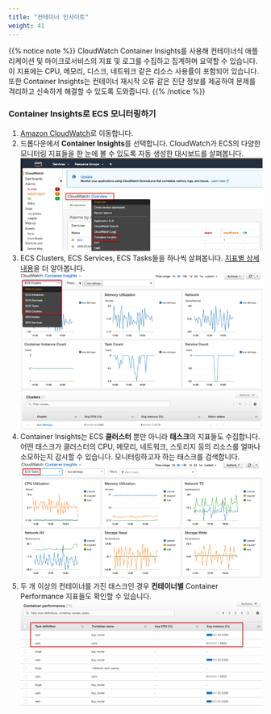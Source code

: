```yaml
---
title: "컨테이너 인사이트"
weight: 41
---
```


{{% notice note %}}
CloudWatch Container Insights를 사용해 컨테이너식 애플리케이션 및 마이크로서비스의 지표 및 로그를 수집하고 집계하며 요약할 수 있습니다. 이 지표에는 CPU, 메모리, 디스크, 네트워크 같은 리소스 사용률이 포함되어 있습니다. 또한 Container Insights는 컨테이너 재시작 오류 같은 진단 정보를 제공하여 문제를 격리하고 신속하게 해결할 수 있도록 도와줍니다. 
{{% /notice %}}
<!---Container Insights에서 수집한 지표에 대해 CloudWatch 경보를 설정할 수도 있습니다--->
### Container Insights로 ECS 모니터링하기
1.	[Amazon CloudWatch](https://console.aws.amazon.com/cloudwatch)로 이동합니다.
2.	드롭다운에서 **Container Insights**를 선택합니다. CloudWatch가 ECS의 다양한 모니터링 지표들을 한 눈에 볼 수 있도록 자동 생성한 대시보드를 살펴봅니다. 
![InsightDashboard](../../../static/images/monitoring/container_insight_1.png)
3.	ECS Clusters, ECS Services, ECS Tasks들을 하나씩 살펴봅니다.  [지표별 상세 내용](https://docs.aws.amazon.com/ko_kr/AmazonCloudWatch/latest/monitoring/Container-Insights-metrics-ECS.html)을 더 알아봅니다. 
![ECSCluster](../../../static/images/monitoring/container_insight_2.png)
4. Container Insights는 ECS **클러스터** 뿐만 아니라 **태스크**의 지표들도 수집합니다. 어떤 태스크가 클러스터의 CPU, 메모리, 네트워크, 스토리지 등의 리소스를 얼마나 소모하는지 감시할 수 있습니다. 모니터링하고자 하는 태스크를 검색합니다. 
![ECSTasks](../../../static/images/monitoring/container_insight_3.png)
5. 두 개 이상의 컨테이너를 가진 태스크인 경우 **컨테이너별** Container Performance 지표들도 확인할 수 있습니다.
![ECSContainers](../../../static/images/monitoring/container_insights_4.png)
